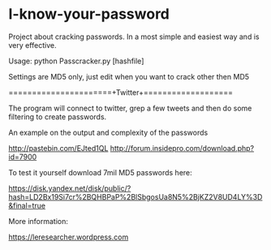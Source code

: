 I-know-your-password
====================

Project about cracking passwords. In a most simple and easiest way and is very effective. 

Usage: python Passcracker.py [hashfile]

Settings are MD5 only, just edit when you want to crack other then MD5

======================+Twitter+===================

The program will connect to twitter, grep a few tweets and then do some filtering to create passwords. 

An example on the output and complexity of the passwords

http://pastebin.com/EJted1QL
http://forum.insidepro.com/download.php?id=7900


To test it yourself download 7mil MD5 passwords here: 

https://disk.yandex.net/disk/public/?hash=LD2Bx19Si7cr%2BQHBPaP%2BlSbgosUa8N5%2BjKZ2V8UD4LY%3D&final=true


More information: 

https://leresearcher.wordpress.com